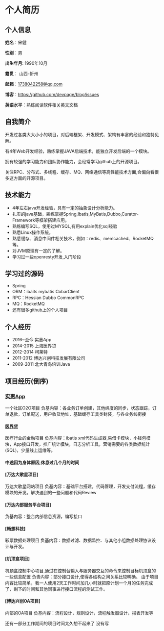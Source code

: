 个人简历
======================

## 个人信息

**姓名**：宋健

**性别**：男  

**出生年月**: 1990年10月

**籍贯**： 山西-忻州

**邮箱**：1738042258@qq.com

**博客**：https://github.com/devpage/blog/issues

**英语水平**：熟练阅读软件相关英文文档

## 自我简介

开发过各类大大小小的项目，对后端框架、开发模式、架构有丰富的经验和独特见解。

有4年Web开发经验，熟练掌握JAVA后端技术，能独立开发后端的一个模块。

拥有较强的学习能力和团队协作能力，会经常学习github上的开源项目。

关注RPC、分布式、多线程、缓存、MQ、网络通信等高性能技术方面,会偏向看很多这方面的开源项目。

## 技术能力

* 4年左右java开发经验，具有一定的抽象设计分析能力。
* 扎实的java基础，熟练掌握Spring,Ibatis,MyBatis,Dubbo,Curator-Framework等框架搭建应用。
* 熟练编写SQL，使用过MYSQL,有用explain优化sql经验
* 熟悉Linux操作系统。
* 熟悉缓存、消息中间件相关技术，例如：redis、memcached、RocketMQ等。
* 对JVM原理有一定的了解。
* 学习过一些openresty开发,入门阶段


## 学习过的源码

* Spring
* ORM：ibaits mybatis CobarClient
* RPC：Hessian Dubbo CommonRPC
* MQ：RocketMQ 
* 还有很多github上的个人项目


## 个人经历
* 2016~至今 实惠App 
* 2014-2015 上海医界贷
* 2012-2014 柯莱特
* 2011-2012 博达兴创科技发展有限公司
* 2009-2011 北大青鸟培训Java


## 项目经历(倒序)

### [实惠App](http://www.17shihui.com/)
一个社区O2O项目
负基内容：各业务订单创建，其他纬度的同步，状态跟踪，订单退款，订单配送，用户收货地址，基础缓存工具类封装，与各业务线衔接


#### [医界贷](http://www.yijiedai.com/)
医疗行业的金融项目
负基内容：ibatis xml代码生成器,易借卡模块，小钱包模块，App接口开发，推广统计模块，日志分析工具，营销需要的各类数据统计(SQL)，少量线上运维等。

#### 中途因为身体原因,休息过几个月的时间

#### [万达大歌星项目]
万达大歌星网站项目
负基内容：基础平台搭建，代码管理，开发支付流程，缓存模块的开发。解决遇到的一些问题和代码Review

#### [万达内部服务平台项目]
负基内容：整合内部信息资源，编写接口


#### [畅想科技] 
彩票数据处理项目
负基内容：数据过滤、数据监控、与其他小组数据处理协议设计与开发。


#### [机顶盒项目]
机顶盒控制中心项目,通过在控制台输入与服务器交互的命令来控制目标机顶盒的一些信息配置
负责内容：部分接口设计,使得各结构之间关系比较明确。
由于项目内容比较简单，我一人使用2天工作时间加几小时就把原计划一个月的任务完成了，剩下的时间和其他同事进行接口流程的测试工作。

#### [博达兴创OA项目]
内部的OA项目
负基内容：流程设计，规则设计，流程触发器设计，报表开发等


还有一部分工作期间的项目时间太久想不起来了 没有写

